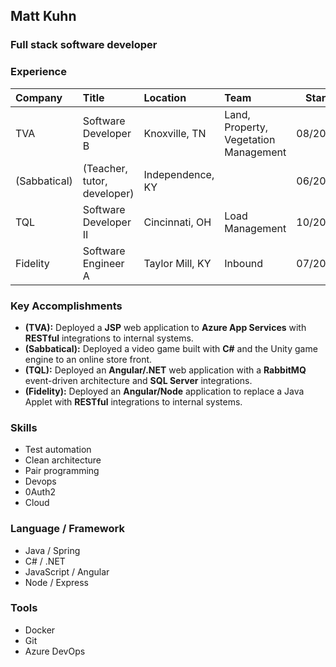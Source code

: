 ## Matt Kuhn

### Full stack software developer



### Experience

| Company      | Title                       | Location         | Team                                  | Start   | End     |
| :----------- | :-------------------------- | :--------------- | :------------------------------------ | :-----: | :-----: |
| TVA          | Software Developer B        | Knoxville, TN    | Land, Property, Vegetation Management | 08/2022 | CURRENT |
| (Sabbatical) | (Teacher, tutor, developer) | Independence, KY |                                       | 06/2020 | 08/2022 |
| TQL          | Software Developer II       | Cincinnati, OH   | Load Management                       | 10/2018 | 06/2020 |
| Fidelity     | Software Engineer A         | Taylor Mill, KY  | Inbound                               | 07/2015 | 10/2018 |

### Key Accomplishments

- **(TVA):** Deployed a **JSP** web application to **Azure App Services** with **RESTful** integrations to internal systems.
- **(Sabbatical):** Deployed a video game built with **C#** and the Unity game engine to an online store front.
- **(TQL):** Deployed an **Angular/.NET** web application with a **RabbitMQ** event-driven architecture and **SQL Server** integrations.
- **(Fidelity):** Deployed an **Angular/Node** application to replace a Java Applet with **RESTful** integrations to internal systems.

### Skills

- Test automation
- Clean architecture
- Pair programming
- Devops
- 0Auth2
- Cloud

### Language / Framework

- Java / Spring
- C# / .NET
- JavaScript / Angular
- Node / Express

### Tools

- Docker
- Git
- Azure DevOps
